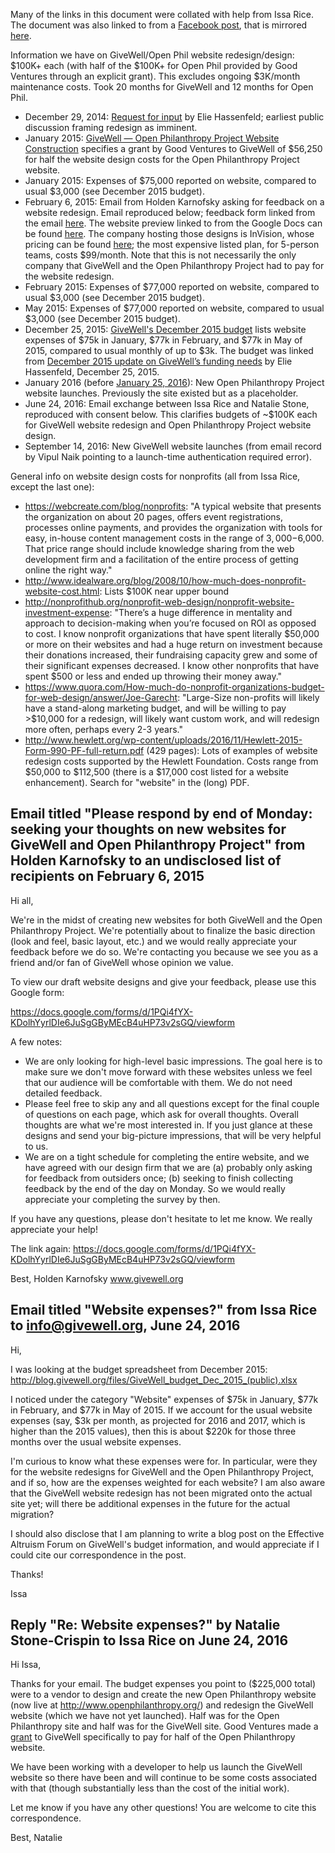Many of the links in this document were collated with help from Issa Rice. The document was also linked to from a [Facebook post](https://www.facebook.com/vipulnaik.r/posts/10210743203232119), that is mirrored [here](https://github.com/vipulnaik/working-drafts/blob/master/givewell/website-redesign-costs-fb-post.txt).

Information we have on GiveWell/Open Phil website redesign/design: $100K+ each (with half of the $100K+ for Open Phil provided by Good Ventures through an explicit grant). This excludes ongoing $3K/month maintenance costs. Took 20 months for GiveWell and 12 months for Open Phil.

* December 29, 2014: [Request for input](http://blog.givewell.org/2014/12/29/request-for-input/) by Elie Hassenfeld; earliest public discussion framing redesign as imminent.
* January 2015: [GiveWell — Open Philanthropy Project Website Construction](http://www.goodventures.org/our-portfolio/grants/givewell-open-philanthropy-project-website-construction) specifies a grant by Good Ventures to GiveWell of $56,250 for half the website design costs for the Open Philanthropy Project website.
* January 2015: Expenses of $75,000 reported on website, compared to usual $3,000 (see December 2015 budget).
* February 6, 2015: Email from Holden Karnofsky asking for feedback on a website redesign. Email reproduced below; feedback form linked from the email [here](https://docs.google.com/forms/d/1PQi4fYX-KDolhYyrlDIe6JuSgGByMEcB4uHP73v2sGQ/viewform). The website preview linked to from the Google Docs can be found [here](https://projects.invisionapp.com/share/J4269SZYR#/screens/62294815?maintainScrollPosition=false). The company hosting those designs is InVision, whose pricing can be found [here](https://www.invisionapp.com/plans); the most expensive listed plan, for 5-person teams, costs $99/month. Note that this is not necessarily the only company that GiveWell and the Open Philanthropy Project had to pay for the website redesign.
* February 2015: Expenses of $77,000 reported on website, compared to usual $3,000 (see December 2015 budget).
* May 2015: Expenses of $77,000 reported on website, compared to usual $3,000 (see December 2015 budget).
* December 25, 2015: [GiveWell's December 2015 budget](http://blog.givewell.org/files/GiveWell_budget_Dec_2015_(public).xlsx) lists website expenses of $75k in January, $77k in February, and $77k in May of 2015, compared to usual monthly of up to $3k. The budget was linked from [December 2015 update on GiveWell’s funding needs](http://blog.givewell.org/2015/12/25/december-2015-update-on-givewells-funding-needs/) by Elie Hassenfeld, December 25, 2015.
* January 2016 (before [January 25, 2016](http://web.archive.org/web/20160125235135/http://www.openphilanthropy.org/)): New Open Philanthropy Project website launches. Previously the site existed but as a placeholder.
* June 24, 2016: Email exchange between Issa Rice and Natalie Stone, reproduced with consent below. This clarifies budgets of ~$100K each for GiveWell website redesign and Open Philanthropy Project website design.
* September 14, 2016: New GiveWell website launches (from email record by Vipul Naik pointing to a launch-time authentication required error).

General info on website design costs for nonprofits (all from Issa Rice, except the last one):

* <https://webcreate.com/blog/nonprofits>: "A typical website that presents the organization on about 20 pages, offers event registrations, processes online payments, and provides the organization with tools for easy, in-house content management costs in the range of $3,000-$6,000. That price range should include knowledge sharing from the web development firm and a facilitation of the entire process of getting online the right way."
* <http://www.idealware.org/blog/2008/10/how-much-does-nonprofit-website-cost.html>: Lists $100K near upper bound
* <http://nonprofithub.org/nonprofit-web-design/nonprofit-website-investment-expense>: "There’s a huge difference in mentality and approach to decision-making when you’re focused on ROI as opposed to cost. I know nonprofit organizations that have spent literally $50,000 or more on their websites and had a huge return on investment because their donations increased, their fundraising capacity grew and some of their significant expenses decreased. I know other nonprofits that have spent $500 or less and ended up throwing their money away."
* <https://www.quora.com/How-much-do-nonprofit-organizations-budget-for-web-design/answer/Joe-Garecht>: "Large-Size non-profits will likely have a stand-along marketing budget, and will be willing to pay >$10,000 for a redesign, will likely want custom work, and will redesign more often, perhaps every 2-3 years." 
* <http://www.hewlett.org/wp-content/uploads/2016/11/Hewlett-2015-Form-990-PF-full-return.pdf> (429 pages): Lots of examples of website redesign costs supported by the Hewlett Foundation. Costs range from $50,000 to $112,500 (there is a $17,000 cost listed for a website enhancement). Search for "website" in the (long) PDF.

## Email titled "Please respond by end of Monday: seeking your thoughts on new websites for GiveWell and Open Philanthropy Project" from Holden Karnofsky to an undisclosed list of recipients on February 6, 2015

Hi all,

We're in the midst of creating new websites for both GiveWell and the Open Philanthropy Project. We're potentially about to finalize the basic direction (look and feel, basic layout, etc.) and we would really appreciate your feedback before we do so. We're contacting you because we see you as a friend and/or fan of GiveWell whose opinion we value.

To view our draft website designs and give your feedback, please use this Google form:

<https://docs.google.com/forms/d/1PQi4fYX-KDolhYyrlDIe6JuSgGByMEcB4uHP73v2sGQ/viewform>

A few notes:
* We are only looking for high-level basic impressions. The goal here is to make sure we don't move forward with these websites unless we feel that our audience will be comfortable with them. We do not need detailed feedback.
* Please feel free to skip any and all questions except for the final couple of questions on each page, which ask for overall thoughts. Overall thoughts are what we're most interested in. If you just glance at these designs and send your big-picture impressions, that will be very helpful to us.
* We are on a tight schedule for completing the entire website, and we have agreed with our design firm that we are (a) probably only asking for feedback from outsiders once; (b) seeking to finish collecting feedback by the end of the day on Monday. So we would really appreciate your completing the survey by then.

If you have any questions, please don't hesitate to let me know. We really appreciate your help!

The link again: 
<https://docs.google.com/forms/d/1PQi4fYX-KDolhYyrlDIe6JuSgGByMEcB4uHP73v2sGQ/viewform>

Best,
Holden Karnofsky
www.givewell.org

## Email titled "Website expenses?" from Issa Rice to info@givewell.org, June 24, 2016

Hi,

I was looking at the budget spreadsheet from December 2015: http://blog.givewell.org/files/GiveWell_budget_Dec_2015_(public).xlsx

I noticed under the category "Website" expenses of $75k in January, $77k in February, and $77k in May of 2015. If we account for the usual website expenses (say, $3k per month, as projected for 2016 and 2017, which is higher than the 2015 values), then this is about $220k for those three months over the usual website expenses.

I'm curious to know what these expenses were for. In particular, were they for the website redesigns for GiveWell and the Open Philanthropy Project, and if so, how are the expenses weighted for each website? I am also aware that the GiveWell website redesign has not been migrated onto the actual site yet; will there be additional expenses in the future for the actual migration?

I should also disclose that I am planning to write a blog post on the Effective Altruism Forum on GiveWell's budget information, and would appreciate if I could cite our correspondence in the post.

Thanks!

Issa

## Reply "Re: Website expenses?" by Natalie Stone-Crispin to Issa Rice on June 24, 2016

Hi Issa,

Thanks for your email. The budget expenses you point to ($225,000 total) were to a vendor to design and create the new Open Philanthropy website (now live at http://www.openphilanthropy.org/) and redesign the GiveWell website (which we have not yet launched). Half was for the Open Philanthropy site and half was for the GiveWell site. Good Ventures made a [grant](http://www.goodventures.org/our-portfolio/grants/givewell-open-philanthropy-project-website-construction) to GiveWell specifically to pay for half of the Open Philanthropy website.

We have been working with a developer to help us launch the GiveWell website so there have been and will continue to be some costs associated with that (though substantially less than the cost of the initial work).

Let me know if you have any other questions! You are welcome to cite this correspondence.

Best,
Natalie 


